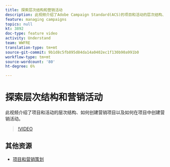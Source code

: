 ```yaml
---
title: 探索层次结构和营销活动
description: 此视频介绍了Adobe Campaign Standard(ACS)的项目和活动的层次结构、如何创建营销项目以及如何在项目中创建营销活动。
feature: managing campaigns
topics: null
kt: 3892
doc-type: feature video
activity: Understand
team: WWFRE
translation-type: tm+mt
source-git-commit: 9b1d8c5fb895d84da14a0402ec1f130b90a991b0
workflow-type: tm+mt
source-wordcount: '80'
ht-degree: 6%

---
```



# 探索层次结构和营销活动

此视频介绍了项目和活动的层次结构、如何创建营销项目以及如何在项目中创建营销活动。

>[!VIDEO](https://video.tv.adobe.com/v/18465?quality=12)

## 其他资源

* [项目和营销策划](https://docs.adobe.com/content/help/en/campaign-standard/using/getting-started/marketing-plans/programs-and-campaigns.html)
